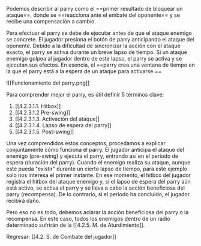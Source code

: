 
Podemos describir al parry como el ==primer resultado de bloquear un ataque==, donde se ==reacciona ante el embate del oponente== y se recibe una compensación a cambio.

Para efectuar el parry se debe de ejecutar antes de que el ataque enemigo se concrete. El jugador presiona el botón de parry anticipando el ataque del oponente. Debido a la dificultad de sincronizar la acción con el ataque exacto, el parry se activa durante un breve lapso de tiempo. Si un ataque enemigo golpea al jugador dentro de este lapso, el parry se activa y se ejecutan sus efectos. En esencia, el ==parry crea una ventana de tiempo en la que el parry está a la espera de un ataque para activarse.==

![[Funcionamiento del parry.png]]


Para comprender mejor el parry, es útil definir 5 términos clave:

1. [[4.2.3.1.1. Hitbox]]
2. [[4.2.3.1.2 Pre-swing]]
3. [[4.2.3.1.3. Activación del ataque]]
4. [[4.2.3.1.4. Lapso de espera del parry]]
5. [[4.2.3.1.5. Post-swing]]

Una vez comprendidos estos conceptos, procedamos a explicar conjuntamente cómo funciona el parry. El jugador anticipa el ataque del enemigo (pre-swing) y ejecuta el parry, entrando así en el periodo de espera (duración del parry). Cuando el enemigo realiza su ataque, aunque este pueda "existir" durante un cierto lapso de tiempo, para este ejemplo solo nos interesa el primer instante. En ese momento, el hitbox del jugador registra el hitbox del ataque enemigo y, si el lapso de espera del parry aún está activo, se activa el parry y se lleva a cabo la acción beneficiosa del parry (recompensa). De lo contrario, si el periodo ha concluido, el jugador recibirá daño.

Pero eso no es todo, debemos aclarar la acción beneficiosa del parry o la recompensa. En este caso, todos los enemigos dentro de un radio determinado sufrirán de la [[4.2.5. M. de Aturdimiento]].


Regresar: [[4.2. S. de Combate del jugador]]